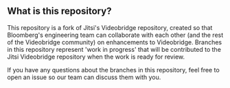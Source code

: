 ## What is this repository?

This repository is a fork of Jitsi's Videobridge repository, created so that Bloomberg's
engineering team can collaborate with each other (and the rest of the Videobridge community)
on enhancements to Videobridge. Branches in this repository represent 'work in progress' that
will be contributed to the Jitsi Videobridge repository when the work is ready for review.

If you have any questions about the branches in this repository, feel free to open an issue
so our team can discuss them with you.
